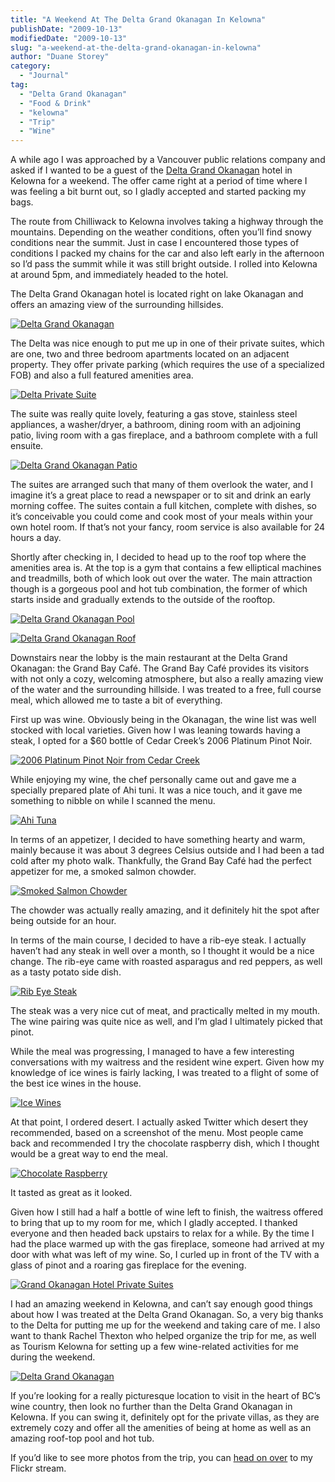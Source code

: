 ```yaml
---
title: "A Weekend At The Delta Grand Okanagan In Kelowna"
publishDate: "2009-10-13"
modifiedDate: "2009-10-13"
slug: "a-weekend-at-the-delta-grand-okanagan-in-kelowna"
author: "Duane Storey"
category:
  - "Journal"
tag:
  - "Delta Grand Okanagan"
  - "Food & Drink"
  - "kelowna"
  - "Trip"
  - "Wine"
---
```


A while ago I was approached by a Vancouver public relations company and asked if I wanted to be a guest of the [Delta Grand Okanagan](http://www.deltahotels.com/hotels/hotels.php?hotelId=221) hotel in Kelowna for a weekend. The offer came right at a period of time where I was feeling a bit burnt out, so I gladly accepted and started packing my bags.

The route from Chilliwack to Kelowna involves taking a highway through the mountains. Depending on the weather conditions, often you’ll find snowy conditions near the summit. Just in case I encountered those types of conditions I packed my chains for the car and also left early in the afternoon so I’d pass the summit while it was still bright outside. I rolled into Kelowna at around 5pm, and immediately headed to the hotel.

The Delta Grand Okanagan hotel is located right on lake Okanagan and offers an amazing view of the surrounding hillsides.

[![Delta Grand Okanagan](_images/a-weekend-at-the-delta-grand-okanagan-in-kelowna-1.jpg)](http://www.flickr.com/photos/duanestorey/3997353250/in/set-72157622427244817/)

The Delta was nice enough to put me up in one of their private suites, which are one, two and three bedroom apartments located on an adjacent property. They offer private parking (which requires the use of a specialized FOB) and also a full featured amenities area.

[![Delta Private Suite](_images/a-weekend-at-the-delta-grand-okanagan-in-kelowna-2.jpg)](http://www.flickr.com/photos/duanestorey/3996150227/in/set-72157622427244817/)

The suite was really quite lovely, featuring a gas stove, stainless steel appliances, a washer/dryer, a bathroom, dining room with an adjoining patio, living room with a gas fireplace, and a bathroom complete with a full ensuite.

[![Delta Grand Okanagan Patio](_images/a-weekend-at-the-delta-grand-okanagan-in-kelowna-3.jpg)](http://www.flickr.com/photos/duanestorey/3996152045/in/set-72157622427244817/)

The suites are arranged such that many of them overlook the water, and I imagine it’s a great place to read a newspaper or to sit and drink an early morning coffee. The suites contain a full kitchen, complete with dishes, so it’s conceivable you could come and cook most of your meals within your own hotel room. If that’s not your fancy, room service is also available for 24 hours a day.

Shortly after checking in, I decided to head up to the roof top where the amenities area is. At the top is a gym that contains a few elliptical machines and treadmills, both of which look out over the water. The main attraction though is a gorgeous pool and hot tub combination, the former of which starts inside and gradually extends to the outside of the rooftop.

[![Delta Grand Okanagan Pool](_images/a-weekend-at-the-delta-grand-okanagan-in-kelowna-4.jpg)](http://www.flickr.com/photos/duanestorey/3996588603/in/set-72157622427244817/)

[![Delta Grand Okanagan Roof](_images/a-weekend-at-the-delta-grand-okanagan-in-kelowna-5.jpg)](http://www.flickr.com/photos/duanestorey/3997352402/in/set-72157622427244817/)

Downstairs near the lobby is the main restaurant at the Delta Grand Okanagan: the Grand Bay Café. The Grand Bay Café provides its visitors with not only a cozy, welcoming atmosphere, but also a really amazing view of the water and the surrounding hillside. I was treated to a free, full course meal, which allowed me to taste a bit of everything.

First up was wine. Obviously being in the Okanagan, the wine list was well stocked with local varieties. Given how I was leaning towards having a steak, I opted for a $60 bottle of Cedar Creek’s 2006 Platinum Pinot Noir.

[![2006 Platinum Pinot Noir from Cedar Creek](_images/a-weekend-at-the-delta-grand-okanagan-in-kelowna-6.jpg)](http://www.flickr.com/photos/duanestorey/4006498541/in/photostream/)

While enjoying my wine, the chef personally came out and gave me a specially prepared plate of Ahi tuni. It was a nice touch, and it gave me something to nibble on while I scanned the menu.

[![Ahi Tuna](_images/a-weekend-at-the-delta-grand-okanagan-in-kelowna-7.jpg)](http://www.flickr.com/photos/duanestorey/4006498541/in/photostream/)

In terms of an appetizer, I decided to have something hearty and warm, mainly because it was about 3 degrees Celsius outside and I had been a tad cold after my photo walk. Thankfully, the Grand Bay Café had the perfect appetizer for me, a smoked salmon chowder.

[![Smoked Salmon Chowder](_images/a-weekend-at-the-delta-grand-okanagan-in-kelowna-8.jpg)](http://www.flickr.com/photos/duanestorey/4007265164/in/photostream/)

The chowder was actually really amazing, and it definitely hit the spot after being outside for an hour.

In terms of the main course, I decided to have a rib-eye steak. I actually haven’t had any steak in well over a month, so I thought it would be a nice change. The rib-eye came with roasted asparagus and red peppers, as well as a tasty potato side dish.

[![Rib Eye Steak](_images/a-weekend-at-the-delta-grand-okanagan-in-kelowna-9.jpg)](http://www.flickr.com/photos/duanestorey/4007265340/in/photostream/)

The steak was a very nice cut of meat, and practically melted in my mouth. The wine pairing was quite nice as well, and I’m glad I ultimately picked that pinot.

While the meal was progressing, I managed to have a few interesting conversations with my waitress and the resident wine expert. Given how my knowledge of ice wines is fairly lacking, I was treated to a flight of some of the best ice wines in the house.

[![Ice Wines](_images/a-weekend-at-the-delta-grand-okanagan-in-kelowna-10.jpg)](http://www.flickr.com/photos/duanestorey/4007265676/in/photostream/)

At that point, I ordered desert. I actually asked Twitter which desert they recommended, based on a screenshot of the menu. Most people came back and recommended I try the chocolate raspberry dish, which I thought would be a great way to end the meal.

[![Chocolate Raspberry](_images/a-weekend-at-the-delta-grand-okanagan-in-kelowna-11.jpg)](http://www.flickr.com/photos/duanestorey/4007309564/)

It tasted as great as it looked.

Given how I still had a half a bottle of wine left to finish, the waitress offered to bring that up to my room for me, which I gladly accepted. I thanked everyone and then headed back upstairs to relax for a while. By the time I had the place warmed up with the gas fireplace, someone had arrived at my door with what was left of my wine. So, I curled up in front of the TV with a glass of pinot and a roaring gas fireplace for the evening.

[![Grand Okanagan Hotel Private Suites](_images/a-weekend-at-the-delta-grand-okanagan-in-kelowna-12.jpg)](http://www.flickr.com/photos/duanestorey/3996665203/in/set-72157622427244817/)

I had an amazing weekend in Kelowna, and can’t say enough good things about how I was treated at the Delta Grand Okanagan. So, a very big thanks to the Delta for putting me up for the weekend and taking care of me. I also want to thank Rachel Thexton who helped organize the trip for me, as well as Tourism Kelowna for setting up a few wine-related activities for me during the weekend.

[![Delta Grand Okanagan](_images/a-weekend-at-the-delta-grand-okanagan-in-kelowna-13.jpg)](http://www.flickr.com/photos/duanestorey/3997354542/in/set-72157622427244817/)

If you’re looking for a really picturesque location to visit in the heart of BC’s wine country, then look no further than the Delta Grand Okanagan in Kelowna. If you can swing it, definitely opt for the private villas, as they are extremely cozy and offer all the amenities of being at home as well as an amazing roof-top pool and hot tub.

If you’d like to see more photos from the trip, you can [head on over](http://www.flickr.com/photos/duanestorey/sets/72157622427244817/) to my Flickr stream.